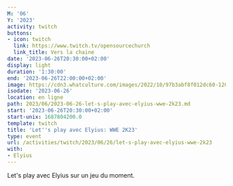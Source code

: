 ```yaml
---
M: '06'
Y: '2023'
activity: twitch
buttons:
- icon: twitch
  link: https://www.twitch.tv/opensourcechurch
  link_title: Vers la chaine
date: '2023-06-26T20:30:00+02:00'
display: light
duration: '1:30:00'
end: '2023-06-26T22:00:00+02:00'
image: https://cdn3.whatculture.com/images/2022/10/97b3abf8f012dc60-1200x675.jpg
isodate: '2023-06-26'
location: en ligne
path: 2023/06/2023-06-26-let-s-play-avec-elyius-wwe-2k23.md
start: '2023-06-26T20:30:00+02:00'
start-unix: 1687804200.0
template: twitch
title: 'Let''s play avec Elyius: WWE 2K23'
type: event
url: /activities/twitch/2023/06/26/let-s-play-avec-elyius-wwe-2k23
with:
- Elyius
---
```

Let's play avec Elyius sur un jeu du moment.
